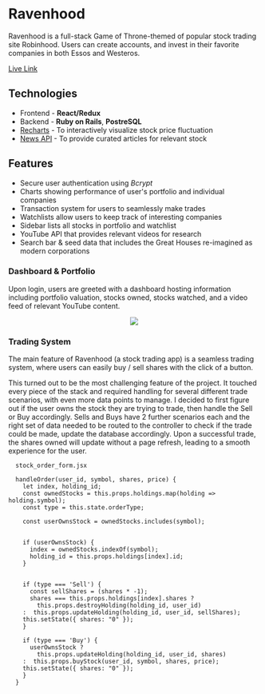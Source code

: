 # Ravenhood
Ravenhood is a full-stack Game of Throne-themed of popular stock trading site Robinhood.
Users can create accounts, and invest in their favorite companies in both Essos and Westeros. 

[Live Link](https://ravenhood.herokuapp.com/#/)

## Technologies
 * Frontend - **React/Redux**
 * Backend - **Ruby on Rails**, **PostreSQL**
 * [Recharts](http://recharts.org/en-US) - To interactively visualize stock price fluctuation
 * [News API](https://newsapi.org/docs/endpoints/top-headlines) - To provide curated articles for relevant stock

 ## Features
  * Secure user authentication using *Bcrypt*
  * Charts showing performance of user's portfolio and individual companies
  * Transaction system for users to seamlessly make trades
  * Watchlists allow users to keep track of interesting companies  
  * Sidebar lists all stocks in portfolio and watchlist
  * YouTube API that provides relevant videos for research
  * Search bar & seed data that includes the Great Houses re-imagined as modern corporations

  ### Dashboard & Portfolio
  Upon login, users are greeted with a dashboard hosting information including portfolio valuation, stocks owned, stocks watched, and a video feed of relevant YouTube content.


  <p align="center">
    <img src="./assets/Ravenhood.gif" align="center">
  </p>


### Trading System
The main feature of Ravenhood (a stock trading app) is a seamless trading system, where users can easily buy / sell shares with the click of a button.

This turned out to be the most challenging feature of the project. It touched every piece of the stack and required handling for several different trade scenarios, with even more data points to manage. I decided to first figure out if the user owns the stock they are trying to trade, then handle the Sell or Buy accordingly. Sells and Buys have 2 further scenarios each and the right set of data needed to be routed to the controller to check if the trade could be made, update the database accordingly. Upon a successful trade, the shares owned will update without a page refresh, leading to a smooth experience for the user.

 
```JS
  stock_order_form.jsx

  handleOrder(user_id, symbol, shares, price) {
    let index, holding_id;
    const ownedStocks = this.props.holdings.map(holding => holding.symbol);
    const type = this.state.orderType;

    const userOwnsStock = ownedStocks.includes(symbol);
	

    if (userOwnsStock) {
      index = ownedStocks.indexOf(symbol);
      holding_id = this.props.holdings[index].id;
    }


    if (type === 'Sell') {
      const sellShares = (shares * -1);
      shares === this.props.holdings[index].shares ?
        this.props.destroyHolding(holding_id, user_id)
	:  this.props.updateHolding(holding_id, user_id, sellShares);
	this.setState({ shares: "0" });
    }

    if (type === 'Buy') {
      userOwnsStock ?	
        this.props.updateHolding(holding_id, user_id, shares)
	:  this.props.buyStock(user_id, symbol, shares, price);
	this.setState({ shares: "0" });
    }
  }
```
